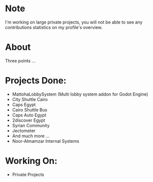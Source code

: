 # Note
I'm working on large private projects, you will not be able to see any contributions statistics on my profile's overview.
# About
Three points ...

# Projects Done:
- MattohaLobbySystem (Multi lobby system addon for Godot Engine)
- City Shuttle Cairo
- Caps Egypt
- Cairo Shuttle Bus
- Caps Auto Egypt
- 2discover Egypt
- Syrian Community
- Jectometer
- And much more ...
- Noor-Almamzar Internal Systems


# Working On:
- Private Projects
